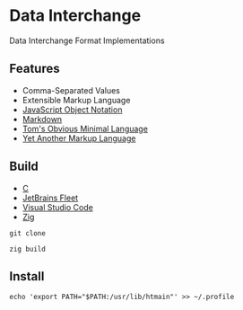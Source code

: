 [C Language]: https://learn.microsoft.com/en-us/cpp/c-language
[CommonMark]:https://commonmark.org/
[Fleet]: https://jetbrains.com/fleet/
[JSON]: https://www.json.org/json-en.html
[TOML]: https://toml.io/en/
[VSCode]: https://code.visualstudio.com/docs
[YAML]: https://yaml.org/
[Zig Language]: https://ziglang.org/

# Data Interchange

Data Interchange Format Implementations

## Features

- Comma-Separated Values
- Extensible Markup Language
- [JavaScript Object Notation][JSON]
- [Markdown][CommonMark]
- [Tom's Obvious Minimal Language][TOML]
- [Yet Another Markup Language][YAML]

## Build

- [C][C Language]
- [JetBrains Fleet][Fleet]
- [Visual Studio Code][VSCode]
- [Zig][Zig Language]

```shell
git clone

zig build
```

## Install

```shell
echo 'export PATH="$PATH:/usr/lib/htmain"' >> ~/.profile
```